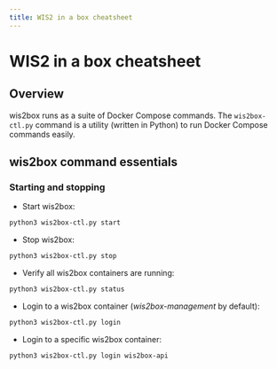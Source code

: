 ```yaml
---
title: WIS2 in a box cheatsheet
---
```


# WIS2 in a box cheatsheet

## Overview

wis2box runs as a suite of Docker Compose commands.  The ``wis2box-ctl.py`` command is a utility
(written in Python) to run Docker Compose commands easily.

## wis2box command essentials

### Starting and stopping

* Start wis2box:

```bash
python3 wis2box-ctl.py start
```

* Stop wis2box:

```bash
python3 wis2box-ctl.py stop
```

* Verify all wis2box containers are running:

```bash
python3 wis2box-ctl.py status
```

* Login to a wis2box container (*wis2box-management* by default):

```bash
python3 wis2box-ctl.py login
```

* Login to a specific wis2box container:

```bash
python3 wis2box-ctl.py login wis2box-api
```
